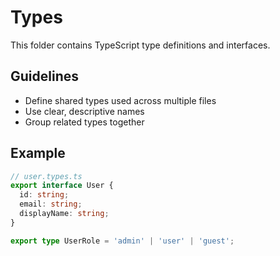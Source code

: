 # Types

This folder contains TypeScript type definitions and interfaces.

## Guidelines
- Define shared types used across multiple files
- Use clear, descriptive names
- Group related types together

## Example
```typescript
// user.types.ts
export interface User {
  id: string;
  email: string;
  displayName: string;
}

export type UserRole = 'admin' | 'user' | 'guest';
```


